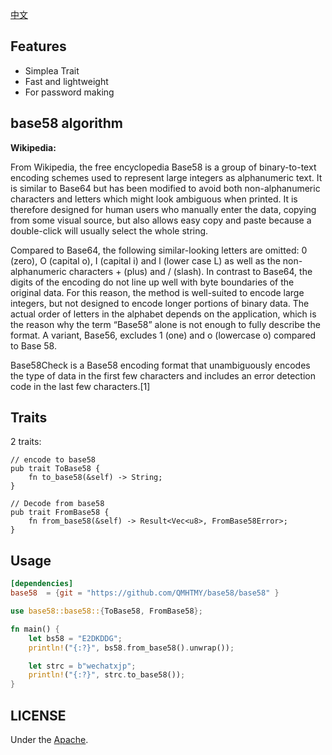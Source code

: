 [中文](README_zh.md)

## Features

 * Simplea Trait
 * Fast and lightweight
 * For password making

## base58 algorithm

**Wikipedia:**

From Wikipedia, the free encyclopedia
Base58 is a group of binary-to-text encoding schemes used to represent large integers as alphanumeric text. It is similar to Base64 but has been modified to avoid both non-alphanumeric characters and letters which might look ambiguous when printed. It is therefore designed for human users who manually enter the data, copying from some visual source, but also allows easy copy and paste because a double-click will usually select the whole string.

Compared to Base64, the following similar-looking letters are omitted: 0 (zero), O (capital o), I (capital i) and l (lower case L) as well as the non-alphanumeric characters + (plus) and / (slash). In contrast to Base64, the digits of the encoding do not line up well with byte boundaries of the original data. For this reason, the method is well-suited to encode large integers, but not designed to encode longer portions of binary data. The actual order of letters in the alphabet depends on the application, which is the reason why the term “Base58” alone is not enough to fully describe the format. A variant, Base56, excludes 1 (one) and o (lowercase o) compared to Base 58.

Base58Check is a Base58 encoding format that unambiguously encodes the type of data in the first few characters and includes an error detection code in the last few characters.[1]

## Traits
2 traits:
```
// encode to base58 
pub trait ToBase58 {
	fn to_base58(&self) -> String;
}

// Decode from base58
pub trait FromBase58 {
	fn from_base58(&self) -> Result<Vec<u8>, FromBase58Error>;
}
```

## Usage

```toml
[dependencies]
base58  = {git = "https://github.com/QMHTMY/base58/base58" }
```

```rust
use base58::base58::{ToBase58, FromBase58};

fn main() {
    let bs58 = "E2DKDDG";
    println!("{:?}", bs58.from_base58().unwrap());

    let strc = b"wechatxjp";
    println!("{:?}", strc.to_base58());
}
```

## LICENSE

Under the [Apache](LICENSE).
